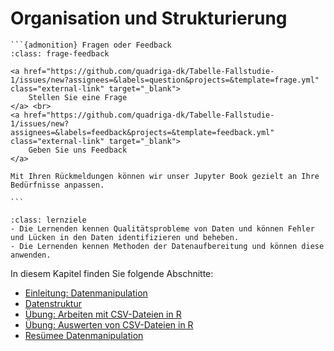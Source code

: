 # Organisation und Strukturierung

````{margin}
```{admonition} Fragen oder Feedback 
:class: frage-feedback

<a href="https://github.com/quadriga-dk/Tabelle-Fallstudie-1/issues/new?assignees=&labels=question&projects=&template=frage.yml" class="external-link" target="_blank">
    Stellen Sie eine Frage
</a> <br>
<a href="https://github.com/quadriga-dk/Tabelle-Fallstudie-1/issues/new?assignees=&labels=feedback&projects=&template=feedback.yml" class="external-link" target="_blank">
    Geben Sie uns Feedback
</a>

Mit Ihren Rückmeldungen können wir unser Jupyter Book gezielt an Ihre Bedürfnisse anpassen.

```
````

```{admonition} Lernziel: Verifizierung und Aufbereitung
:class: lernziele 
- Die Lernenden kennen Qualitätsprobleme von Daten und können Fehler und Lücken in den Daten identifizieren und beheben.
- Die Lernenden kennen Methoden der Datenaufbereitung und können diese anwenden.
```  

In diesem Kapitel finden Sie folgende Abschnitte:

- [Einleitung: Datenmanipulation](/Markdown/19_Datenmanipulation.md)
- [Datenstruktur](/Markdown/20_Datenstruktur.md)
- [Übung: Arbeiten mit CSV-Dateien in R](/Markdown/21_Einstieg_R.md)
- [Übung: Auswerten von CSV-Dateien in R](/Markdown/22_Übung_Reproduzierbarkeit.md)
- [Resümee Datenmanipulation](Markdown/24_Reflexion_Datenmanipulation.md)

